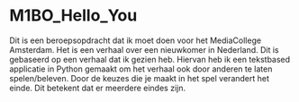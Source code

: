 # M1BO_Hello_You

Dit is een beroepsopdracht dat ik moet doen voor het MediaCollege Amsterdam. Het is een verhaal over een nieuwkomer in Nederland. 
Dit is gebaseerd op een verhaal dat ik gezien heb. 
Hiervan heb ik een tekstbased applicatie in Python gemaakt om het verhaal ook door anderen te laten spelen/beleven. 
Door de keuzes die je maakt in het spel verandert het einde. Dit betekent dat er meerdere eindes zijn.
